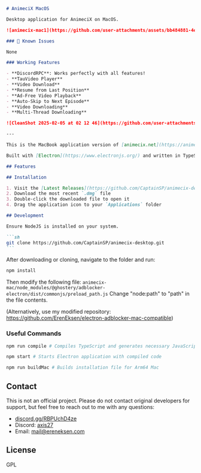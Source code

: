 ````markdown
# AnimeciX MacOS

Desktop application for AnimeciX on MacOS.

![animecix-mac1](https://github.com/user-attachments/assets/bb484881-4e19-4183-a67e-0eb46e1f6a35)

### 🚨 Known Issues

None

### Working Features

- **DiscordRPC**: Works perfectly with all features!
- **TauVideo Player**
- **Video Download**
- **Resume from Last Position**
- **Ad-Free Video Playback**
- **Auto-Skip to Next Episode**
- **Video Downloading**
- **Multi-Thread Downloading**

![CleanShot 2025-02-05 at 02 12 46](https://github.com/user-attachments/assets/a8a246a9-7420-4128-b460-163e6a2e5eb0)

---

This is the MacBook application version of [animecix.net](https://animecix.net).

Built with [Electron](https://www.electronjs.org/) and written in TypeScript.

## Features

## Installation

1. Visit the [Latest Releases](https://github.com/CaptainSP/animecix-desktop/releases) page
2. Download the most recent `.dmg` file
3. Double-click the downloaded file to open it
4. Drag the application icon to your `Applications` folder

## Development

Ensure NodeJS is installed on your system.

```sh
git clone https://github.com/CaptainSP/animecix-desktop.git
```
````

After downloading or cloning, navigate to the folder and run:

```sh
npm install
```

Then modify the following file:
`animecix-mac/node_modules/@ghostery/adblocker-electron/dist/commonjs/preload_path.js`
Change "node:path" to "path" in the file contents.

(Alternatively, use my modified repository: https://github.com/ErenEksen/electron-adblocker-mac-compatible)

### Useful Commands

```sh
npm run compile # Compiles TypeScript and generates necessary JavaScript files
```

```sh
npm start # Starts Electron application with compiled code
```

```sh
npm run buildMac # Builds installation file for Arm64 Mac
```

## Contact

This is not an official project. Please do not contact original developers for support,
but feel free to reach out to me with any questions:

- [discord.gg/RBPUchD4ze](https://discord.com/invite/RBPUchD4ze)
- Discord: [axis27](https://discord.com/users/286890811763720202)
- Email: [mail@ereneksen.com](mailto://mail@ereneksen.com)

## License

GPL

```

```
